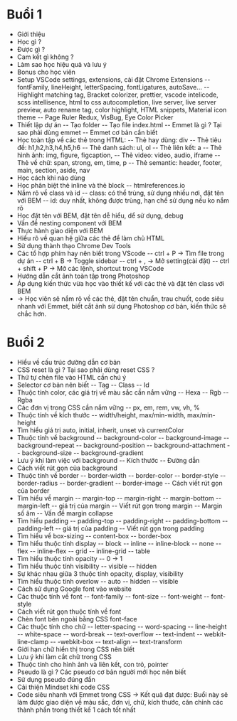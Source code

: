 # Buổi 1

- Giới thiệu
- Học gì ?
- Được gì ?
- Cam kết gì không ?
- Làm sao học hiệu quả và lưu ý
- Bonus cho học viên
- Setup VSCode settings, extensions, cài đặt Chrome Extensions
  -- fontFamily, lineHeight, letterSpacing, fontLigatures, autoSave...
  -- Highlight matching tag, Bracket colorizer, prettier, vscode intelicode, scss intellisence, html to css autocompletion, live server, live server preview, auto rename tag, color highlight, HTML snippets, Material icon theme
  -- Page Ruler Redux, VisBug, Eye Color Picker
- Thiết lập dự án
  -- Tạo folder
  -- Tạo file index.html
  -- Emmet là gì ? Tại sao phải dùng emmet
  -- Emmet cơ bản cần biết
- Học toàn tập về các thẻ trong HTML:
  -- Thẻ hay dùng: div
  -- Thẻ tiêu đề: h1,h2,h3,h4,h5,h6
  -- Thẻ danh sách: ul, ol
  -- Thẻ liên kết: a
  -- Thẻ hình ảnh: img, figure, figcaption,
  -- Thẻ video: video, audio, iframe
  -- Thẻ về chữ: span, strong, em, time, p
  -- Thẻ semantic: header, footer, main, section, aside, nav
- Học cách khi nào dùng
- Học phân biệt thẻ inline và thẻ block
  -- htmlreferences.io
- Nắm rõ về class và id
  -- class: có thể trùng, sử dụng nhiều nơi, đặt tên với BEM
  -- id: duy nhất, không được trùng, hạn chế sử dụng nếu ko nắm rõ
- Học đặt tên với BEM, đặt tên dễ hiểu, dể sử dụng, debug
- Vấn đề nesting component với BEM
- Thực hành giao diện với BEM
- Hiểu rõ về quan hệ giữa các thẻ để làm chủ HTML
- Sử dụng thành thạo Chrome Dev Tools
- Các tổ hợp phím hay nên biết trong VScode
  -- ctrl + P -> Tìm file trong dự án
  -- ctrl + B -> Toggle sidebar
  -- ctrl + , -> Mở setting(cài đặt)
  -- ctrl + shift + P -> Mở các lệnh, shortcut trong VSCode
- Hướng dẫn cắt ảnh toàn tập trong Photoshop
- Áp dụng kiến thức vừa học vào thiết kế với các thẻ và đặt tên class với BEM
- -> Học viên sẽ nắm rõ về các thẻ, đặt tên chuẩn, trau chuốt, code siêu nhanh với Emmet, biết cắt ảnh sử dụng Photoshop cơ bản, kiến thức sẽ chắc hơn.

# Buổi 2

- Hiểu về cấu trúc đường dẫn cơ bản
- CSS reset là gì ? Tại sao phải dùng reset CSS ?
- Thứ tự chèn file vào HTML cần chú ý
- Selector cơ bản nên biết
  -- Tag
  -- Class
  -- Id
- Thuộc tính color, các giá trị về màu sắc cần nắm vững
  -- Hexa
  -- Rgb
  -- Rgba
- Các đơn vị trong CSS cần nắm vững
  -- px, em, rem, vw, vh, %
- Thuộc tính về kích thước
  -- width/height, max/min-width, max/min-height
- Tìm hiểu giá trị auto, initial, inherit, unset và currentColor
- Thuộc tính về background
  -- background-color
  -- background-image
  -- background-repeat
  -- background-position
  -- background-attachment
  -- background-size
  -- background-gradient
- Lưu ý khi làm việc với background
  -- Kích thước
  -- Đường dẫn
- Cách viết rút gọn của background
- Thuộc tính về border
  -- border-width
  -- border-color
  -- border-style
  -- border-radius
  -- border-gradient
  -- border-image
  -- Cách viết rút gọn của border
- Tìm hiểu về margin
  -- margin-top
  -- margin-right
  -- margin-bottom
  -- margin-left
  -- giá trị của margin
  -- Viết rút gọn trong margin
  -- Margin số âm
  -- Vấn đề margin collapse
- Tìm hiểu padding
  -- padding-top
  -- padding-right
  -- padding-bottom
  -- padding-left
  -- giá trị của padding
  -- Viết rút gọn trong padding
- Tìm hiểu về box-sizing
  -- content-box
  -- border-box
- Tìm hiểu thuộc tính display
  -- block
  -- inline
  -- inline-block
  -- none
  -- flex
  -- inline-flex
  -- grid
  -- inline-grid
  -- table
- Tìm hiểu thuộc tính opacity
  -- 0 -> 1
- Tìm hiểu thuộc tính visibility
  -- visible
  -- hidden
- Sự khác nhau giữa 3 thuộc tính opacity, display, visibility
- Tìm hiểu thuộc tính overlow
  -- auto
  -- hidden
  -- visible
- Cách sử dụng Google font vào website
- Các thuộc tính về font
  -- font-family
  -- font-size
  -- font-weight
  -- font-style
- Cách viết rút gọn thuộc tính về font
- Chèn font bên ngoài bằng CSS font-face
- Các thuộc tính cho chữ
  -- letter-spacing
  -- word-spacing
  -- line-height
  -- white-space
  -- word-break
  -- text-overflow
  -- text-indent
  -- webkit-line-clamp
  -- -webkit-box
  -- text-align
  -- text-transform
- Giới hạn chữ hiển thị trong CSS nên biết
- Lưu ý khi làm cắt chữ trong CSS
- Thuộc tính cho hình ảnh và liên kết, con trỏ, pointer
- Pseudo là gì ? Các pseudo cơ bản người mới học nên biết
- Sử dụng pseudo đúng đắn
- Cải thiện Mindset khi code CSS
- Code siêu nhanh với Emmet trong CSS
  -> Kết quả đạt được: Buổi này sẽ làm được giao diện về màu sắc, đơn vị, chữ, kích thước, căn chỉnh các thành phần trong thiết kế 1 cách tốt nhất
